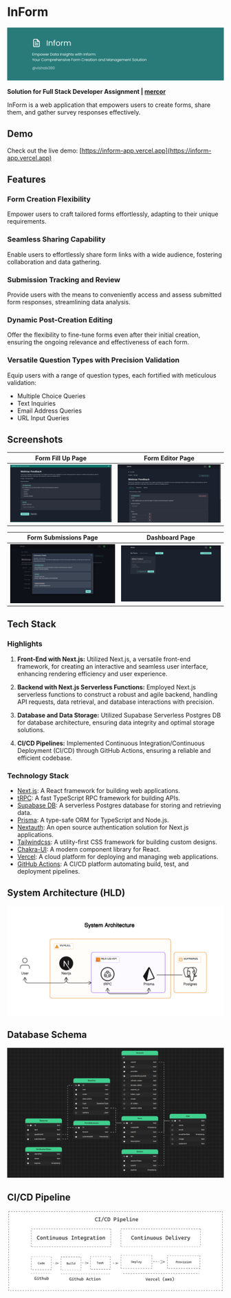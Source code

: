 # InForm

![InForm Poster](./public/diagrams/poster.png)

**Solution for Full Stack Developer Assignment | [mercor](https://mercor.io)**

InForm is a web application that empowers users to create forms, share them, and gather survey responses effectively.

## Demo

Check out the live demo: [https://inform-app.vercel.app](https://inform-app.vercel.app)

## Features

### Form Creation Flexibility

Empower users to craft tailored forms effortlessly, adapting to their unique requirements.

### Seamless Sharing Capability

Enable users to effortlessly share form links with a wide audience, fostering collaboration and data gathering.

### Submission Tracking and Review

Provide users with the means to conveniently access and assess submitted form responses, streamlining data analysis.

### Dynamic Post-Creation Editing

Offer the flexibility to fine-tune forms even after their initial creation, ensuring the ongoing relevance and effectiveness of each form.

### Versatile Question Types with Precision Validation

Equip users with a range of question types, each fortified with meticulous validation:

- Multiple Choice Queries
- Text Inquiries
- Email Address Queries
- URL Input Queries

## Screenshots

|                    Form Fill Up Page                     |                    Form Editor Page                    |
| :------------------------------------------------------: | :----------------------------------------------------: |
| ![Form Fill Up Page](./public/diagrams/FillFormPage.png) | ![Form Editor Page](./public/diagrams/FormManager.png) |

|                    Form Submissions Page                    |                   Dashboard Page                   |
| :---------------------------------------------------------: | :------------------------------------------------: |
| ![Form Submissions Page](./public/diagrams/Submissions.png) | ![Dashboard Page](./public/diagrams/dashboard.png) |

## Tech Stack

### Highlights

1. **Front-End with Next.js:** Utilized Next.js, a versatile front-end framework, for creating an interactive and seamless user interface, enhancing rendering efficiency and user experience.

2. **Backend with Next.js Serverless Functions:** Employed Next.js serverless functions to construct a robust and agile backend, handling API requests, data retrieval, and database interactions with precision.

3. **Database and Data Storage:** Utilized Supabase Serverless Postgres DB for database architecture, ensuring data integrity and optimal storage solutions.

4. **CI/CD Pipelines:** Implemented Continuous Integration/Continuous Deployment (CI/CD) through GitHub Actions, ensuring a reliable and efficient codebase.

### Technology Stack

- [Next.js](https://nextjs.org): A React framework for building web applications.
- [tRPC](https://trpc.io/): A fast TypeScript RPC framework for building APIs.
- [Supabase DB](https://supabas.com): A serverless Postgres database for storing and retrieving data.
- [Prisma](https://www.prisma.io): A type-safe ORM for TypeScript and Node.js.
- [Nextauth](https://next-auth.js.org): An open source authentication solution for Next.js applications.
- [Tailwindcss](https://tailwindcss.com/): A utility-first CSS framework for building custom designs.
- [Chakra-UI](https://chakra-ui.com/): A modern component library for React.
- [Vercel](https://vercel.com): A cloud platform for deploying and managing web applications.
- [GitHub Actions](https://github.com/features/actions): A CI/CD platform automating build, test, and deployment pipelines.

## System Architecture (HLD)

![System Architecture](./public/diagrams/system-arch.png)

## Database Schema

![Database Schema](./public/diagrams/db-schema.png)

## CI/CD Pipeline

![CI/CD Pipeline](./public/diagrams/ci-cd.png)
